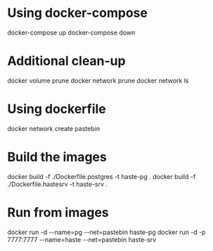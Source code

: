 # Using docker-compose

docker-compose up
docker-compose down

# Additional clean-up

docker volume prune
docker network prune
docker network ls

# Using dockerfile

docker network create pastebin

# Build the images

docker build -f ./Dockerfile.postgres -t haste-pg .
docker build -f ./Dockerfile.hastesrv -t haste-srv .

# Run from images

docker run -d --name=pg --net=pastebin haste-pg
docker run -d -p 7777:7777 --name=haste --net=pastebin haste-srv